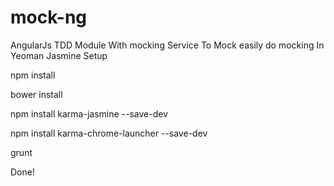 mock-ng
=======

AngularJs TDD Module With mocking Service To Mock  easily do mocking In Yeoman Jasmine Setup



npm install

bower install

npm install karma-jasmine --save-dev

npm install karma-chrome-launcher --save-dev

grunt

Done!


